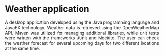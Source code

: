 # Weather application 

<div style="text-align: justify;">
A desktop application developed using the Java programming language and JavaFX technology. Weather data is retrieved using the OpenWeatherMap API. Maven was utilized for managing additional libraries, while unit tests were written with the frameworks JUnit and Mockito. The user can check the weather forecast for several upcoming days for two different locations at the same time.
</div>
